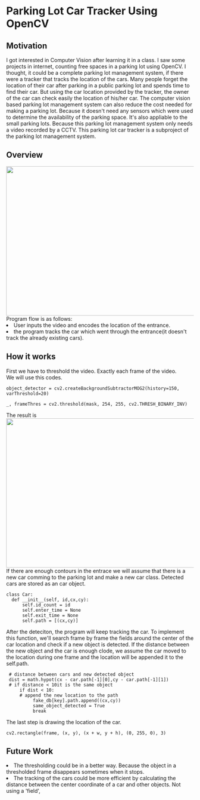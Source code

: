 # Parking Lot Car Tracker Using OpenCV

## Motivation
I got interested in Computer Vision after learning it in a class. I saw some projects in internet, counting free spaces in a parking lot using OpenCV. I thought, it could be a complete parking lot management system, if there were a tracker that tracks the location of the cars. Many people forget the location of their car after parking in a public parking lot and spends time to find their car. But using the car location provided by the tracker, the owner of the car can check easily the location of his/her car. The computer vision based parking lot management system can also reduce the cost needed for making a parking lot. Because it doesn't need any sensors which were used to determine the availability of the parking space. It's also appliable to the small parking lots. Because this parking lot management system only needs a video recorded by a CCTV. This parking lot car tracker is a subproject of the parking lot management system.

## Overview
<img src="https://user-images.githubusercontent.com/62208537/187294376-8e58eea1-ab91-48d1-9b05-a12e83afafa9.png" width="800" height="400"/>
Program flow is as follows: 
<li> User inputs the video and encodes the location of the entrance.
<li> the program tracks the car which went through the entrance(it doesn't track the already existing cars).

## How it works
First we have to threshold the video. Exactly each frame of the video. <br>
We will use this codes.
```
object_detector = cv2.createBackgroundSubtractorMOG2(history=150, varThreshold=20)
```
```
_, frameThres = cv2.threshold(mask, 254, 255, cv2.THRESH_BINARY_INV)
```
The result is <br>
 <img src="https://user-images.githubusercontent.com/62208537/187294781-d06215cd-723d-43a8-9c6d-49e43f07a4b2.png" width="800" height="400"/>
 <br>
If there are enough contours in the entrace we will assume that there is a new car comming to the parking lot and make a new car class.
Detected cars are stored as an car object. 
```
class Car:
  def __init__(self, id,cx,cy):
      self.id_count = id
      self.enter_time = None
      self.exit_time = None
      self.path = [(cx,cy)]
```
 After the deteciton, the program will keep tracking the car. To implement this function, we'll search frame by frame the fields around the center of the car location and check if a new object is detected. If the distance between the new object and the car is enough clode, we assume the car moved to the location during one frame and the location will be appended it to the self.path.
```
 # distance between cars and new detected object
 dist = math.hypot(cx - car.path[-1][0],cy - car.path[-1][1])
 # if distance < 10it is the same object
     if dist < 10:
     # append the new location to the path
          fake_db[key].path.append((cx,cy))
          same_object_detected = True
          break
```
The last step is drawing the location of the car. 
 ```
 cv2.rectangle(frame, (x, y), (x + w, y + h), (0, 255, 0), 3)
 ```
 
 ## Future Work
 <li> The thresholding could be in a better way. Because the object in a thresholded frame disappears sometimes when it stops.
 <li> The tracking of the cars could be more efficient by calculating the distance between the center coordinate of a car and other objects. Not using a 'field',

